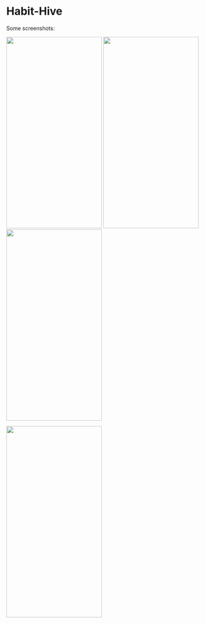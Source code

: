 # Habit-Hive
Some screenshots:

<img src="https://user-images.githubusercontent.com/83772339/155327901-77920712-8a58-405e-a147-989dd3066a83.png" width="250" height="500">   <img src="https://user-images.githubusercontent.com/83772339/155327949-33b90bbb-5d7b-49f0-b0c8-8c2a3a4ebe9b.png" width="250" height="500">   <img src="https://user-images.githubusercontent.com/83772339/155328025-ee31173f-14c2-406b-92da-a59172b52746.png" width="250" height="500">

<img src="https://user-images.githubusercontent.com/83772339/155328071-ab7dc38d-ecb3-4d1c-9428-1a52ff7c56ba.png" width="250" height="500">
